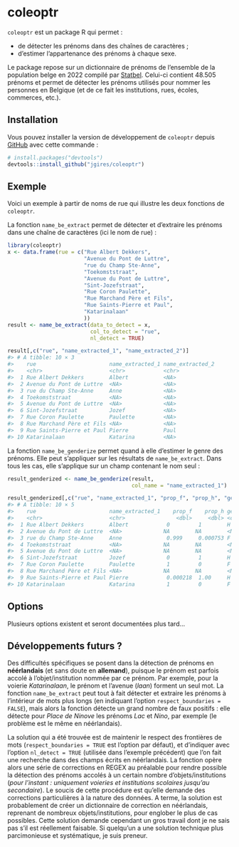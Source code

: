
<!-- README.md is generated from README.Rmd. Please edit that file -->

# coleoptr

<!-- badges: start -->
<!-- badges: end -->

`coleoptr` est un package R qui permet :

-   de détecter les prénoms dans des chaînes de caractères ;
-   d’estimer l’appartenance des prénoms à chaque sexe.

Le package repose sur un dictionnaire de prénoms de l’ensemble de la
population belge en 2022 compilé par
[Statbel](https://statbel.fgov.be/fr/themes/population/noms-et-prenoms/prenoms-femmes-et-hommes#figures).
Celui-ci contient 48.505 prénoms et permet de détecter les prénoms
utilisés pour nommer les personnes en Belgique (et de ce fait les
institutions, rues, écoles, commerces, etc.).

## Installation

Vous pouvez installer la version de développement de `coleoptr` depuis
[GitHub](https://github.com/) avec cette commande :

``` r
# install.packages("devtools")
devtools::install_github("jgires/coleoptr")
```

## Exemple

Voici un exemple à partir de noms de rue qui illustre les deux fonctions
de `coleoptr`.

La fonction `name_be_extract` permet de détecter et d’extraire les
prénoms dans une chaîne de caractères (ici le nom de rue) :

``` r
library(coleoptr)
x <- data.frame(rue = c("Rue Albert Dekkers",
                        "Avenue du Pont de Luttre",
                        "rue du Champ Ste-Anne",
                        "Toekomststraat",
                        "Avenue du Pont de Luttre",
                        "Sint-Jozefstraat",
                        "Rue Coron Paulette",
                        "Rue Marchand Père et Fils",
                        "Rue Saints-Pierre et Paul",
                        "Katarinalaan"
                        ))
result <- name_be_extract(data_to_detect = x,
                          col_to_detect = "rue",
                          nl_detect = TRUE)
```

``` r
result[,c("rue", "name_extracted_1", "name_extracted_2")]
#> # A tibble: 10 × 3
#>    rue                       name_extracted_1 name_extracted_2
#>    <chr>                     <chr>            <chr>           
#>  1 Rue Albert Dekkers        Albert           <NA>            
#>  2 Avenue du Pont de Luttre  <NA>             <NA>            
#>  3 rue du Champ Ste-Anne     Anne             <NA>            
#>  4 Toekomststraat            <NA>             <NA>            
#>  5 Avenue du Pont de Luttre  <NA>             <NA>            
#>  6 Sint-Jozefstraat          Jozef            <NA>            
#>  7 Rue Coron Paulette        Paulette         <NA>            
#>  8 Rue Marchand Père et Fils <NA>             <NA>            
#>  9 Rue Saints-Pierre et Paul Pierre           Paul            
#> 10 Katarinalaan              Katarina         <NA>
```

La fonction `name_be_genderize` permet quand à elle d’estimer le genre
des prénoms. Elle peut s’appliquer sur les résultats de
`name_be_extract`. Dans tous les cas, elle s’applique sur un champ
contenant le nom seul :

``` r
result_genderized <- name_be_genderize(result,
                                       col_name = "name_extracted_1")
```

``` r
result_genderized[,c("rue", "name_extracted_1", "prop_f", "prop_h", "genre_detected")]
#> # A tibble: 10 × 5
#>    rue                       name_extracted_1    prop_f    prop_h genre_detected
#>    <chr>                     <chr>                <dbl>     <dbl> <chr>         
#>  1 Rue Albert Dekkers        Albert            0         1        H             
#>  2 Avenue du Pont de Luttre  <NA>             NA        NA        <NA>          
#>  3 rue du Champ Ste-Anne     Anne              0.999     0.000753 F             
#>  4 Toekomststraat            <NA>             NA        NA        <NA>          
#>  5 Avenue du Pont de Luttre  <NA>             NA        NA        <NA>          
#>  6 Sint-Jozefstraat          Jozef             0         1        H             
#>  7 Rue Coron Paulette        Paulette          1         0        F             
#>  8 Rue Marchand Père et Fils <NA>             NA        NA        <NA>          
#>  9 Rue Saints-Pierre et Paul Pierre            0.000218  1.00     H             
#> 10 Katarinalaan              Katarina          1         0        F
```

## Options

Plusieurs options existent et seront documentées plus tard…

## Développements futurs ?

Des difficultés spécifiques se posent dans la détection de prénoms en
**néérlandais** (et sans doute en **allemand**), puisque le prénom est
parfois accolé à l’objet/institution nommée par ce prénom. Par exemple,
pour la voierie *Katarinalaan*, le prénom et l’avenue (*laan*) forment
un seul mot. La fonction `name_be_extract` peut tout à fait détecter et
extraire les prénoms à l’intérieur de mots plus longs (en indiquant
l’option `respect_boundaries = FALSE`), mais alors la fonction détecte
un grand nombre de faux positifs : elle détecte pour *Place de Ninove*
les prénoms *Lac* et *Nino*, par exemple (le problème est le même en
néérlandais).

La solution qui a été trouvée est de maintenir le respect des frontières
de mots (`respect_boundaries = TRUE` est l’option par défaut), et
d’indiquer avec l’option `nl_detect = TRUE` (utilisée dans l’exemple
précédent) que l’on fait une recherche dans des champs écrits en
néérlandais. La fonction opère alors une série de corrections en REGEX
au préalable pour rendre possible la détection des prénoms accolés à un
certain nombre d’objets/institutions (*pour l’instant : uniquement
voieries et institutions scolaires jusqu’au secondaire*). Le soucis de
cette procédure est qu’elle demande des corrections particulières à la
nature des données. A terme, la solution est probablement de créer un
dictionnaire de correction en néérlandais, reprenant de nombreux
objets/institutions, pour englober le plus de cas possibles. Cette
solution demande cependant un gros travail dont je ne sais pas s’il est
réellement faisable. Si quelqu’un a une solution technique plus
parcimonieuse et systématique, je suis preneur.
